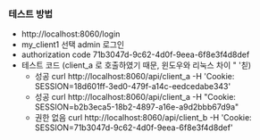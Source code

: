 ### 테스트 방법
- http://localhost:8060/login
- my_client1 선택 admin 로그인
- authorization code 71b3047d-9c62-4d0f-9eea-6f8e3f4d8def
- 테스트 코드 (client_a 로 호출하였기 때문, 윈도우와 리눅스 차이 " '칟)
  - 성공 curl http://localhost:8060/api/client_a -H 'Cookie: SESSION=18d601ff-3ed0-479f-a14c-eedcedabe343'
  - 성공 curl http://localhost:8060/api/client_a -H "Cookie: SESSION=b2b3eca5-18b2-4897-a16e-a9d2bbb67d9a"
  - 권한 없음 curl http://localhost:8060/api/client_b -H 'Cookie: SESSION=71b3047d-9c62-4d0f-9eea-6f8e3f4d8def'